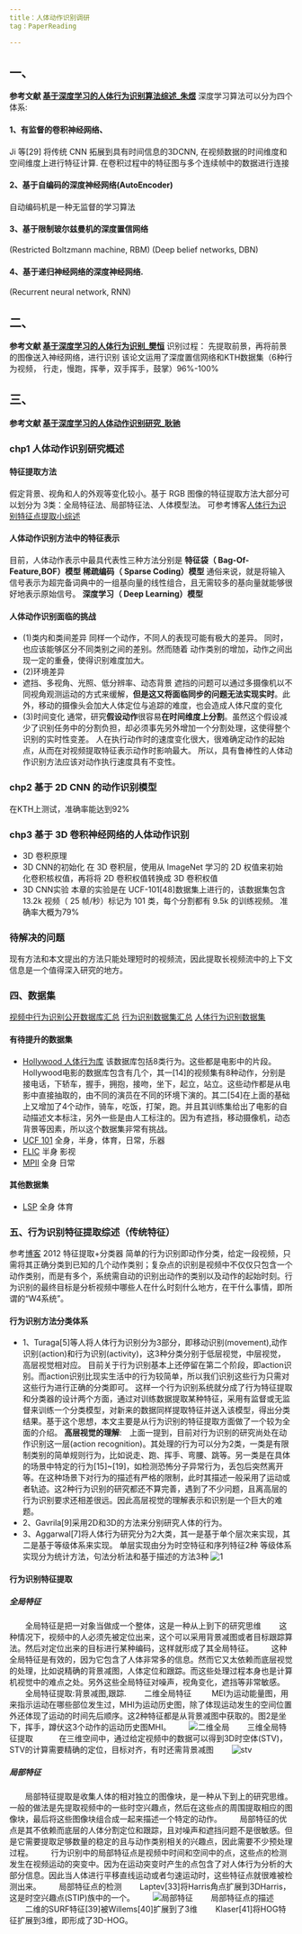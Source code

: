 ```yaml
---
title：人体动作识别调研
tag：PaperReading

---
```

<!-- more -->
## 一、
**参考文献 [基于深度学习的人体行为识别算法综述_朱煜]()**
深度学习算法可以分为四个体系: 
#### 1、有监督的卷积神经网络、
<!-- more -->
Ji 等[29] 将传统 CNN 拓展到具有时间信息的3DCNN, 在视频数据的时间维度和空间维度上进行特征计算. 在卷积过程中的特征图与多个连续帧中的数据进行连接
<!-- more -->
#### 2、基于自编码的深度神经网络(AutoEncoder) 
自动编码机是一种无监督的学习算法
#### 3、基于限制玻尔兹曼机的深度置信网络 
(Restricted Boltzmann machine, RBM)
(Deep belief networks, DBN)
#### 4、基于递归神经网络的深度神经网络.
 (Recurrent neural network, RNN)
 
## 二、
**参考文献 [基于深度学习的人体行为识别_樊恒]()**
识别过程：
先提取前景，再将前景的图像送入神经网络，进行识别
该论文运用了深度置信网络和KTH数据集（6种行为视频， 行走，慢跑，挥拳，双手挥手，鼓掌）96%-100%

## 三、
**参考文献 [基于深度学习的人体动作识别研究_耿驰]()**
### chp1 人体动作识别研究概述
#### 特征提取方法
假定背景、视角和人的外观等变化较小。基于 RGB 图像的特征提取方法大部分可以划分为 3类：全局特征法、局部特征法、人体模型法。
可参考博客[人体行为识别特征点提取小综述](http://www.cnblogs.com/tornadomeet/archive/2012/06/22/2558548.html)

#### 人体动作识别方法中的特征表示
目前，人体动作表示中最具代表性三种方法分别是
**特征袋（ Bag-Of-Feature,BOF）模型**
**稀疏编码（ Sparse Coding）模型**
通俗来说，就是将输入信号表示为超完备词典中的一组基向量的线性组合，且无需较多的基向量就能够很好地表示原始信号。
**深度学习（ Deep Learning）模型**

#### 人体动作识别面临的挑战
- (1)类内和类间差异
同样一个动作，不同人的表现可能有极大的差异。
同时，也应该能够区分不同类别之间的差别。然而随着
动作类别的增加，动作之间出现一定的重叠，使得识别难度加大。
- (2)环境差异
 - 遮挡、多视角、光照、低分辨率、动态背景
遮挡的问题可以通过多摄像机以不同视角观测运动的方式来缓解，**但是这又将面临同步的问题无法实现实时**。此外，移动的摄像头会加大人体定位与追踪的难度，也会造成人体尺度的变化
- (3)时间变化
通常，研究**假设动作**很容易**在时间维度上分割**。虽然这个假设减少了识别任务中的分割负担，却必须事先另外增加一个分割处理，这使得整个识别的实时性变差。
人在执行动作时的速度变化很大，很难确定动作的起始点，从而在对视频提取特征表示动作时影响最大。
所以，具有鲁棒性的人体动作识别方法应该对动作执行速度具有不变性。

### chp2 基于 2D CNN 的动作识别模型
在KTH上测试，准确率能达到92%
### chp3 基于 3D 卷积神经网络的人体动作识别
- 3D 卷积原理
- 3D CNN的初始化
在 3D 卷积层，使用从 ImageNet 学习的 2D 权值来初始
化卷积核权值，再将将 2D 卷积权值转换成 3D 卷积权值
- 3D CNN实验
本章的实验是在 UCF-101[48]数据集上进行的，该数据集包含 13.2k 视频（ 25 帧/秒）标记为 101 类，每个分割都有 9.5k 的训练视频。
准确率大概为79%
### 待解决的问题
现有方法和本文提出的方法只能处理短时的视频流，因此提取长视频流中的上下文信息是一个值得深入研究的地方。



### 四、数据集
[视频中行为识别公开数据库汇总](http://blog.sina.com.cn/s/blog_6949fede01011yav.html)
[行为识别数据集汇总](http://blog.csdn.net/u012507022/article/details/52876179)
[人体行为识别数据集](http://www.cnblogs.com/alexanderkun/p/4551157.html)

#### 有待提升的数据集
- [Hollywood 人体行为库](http://www.di.ens.fr/~laptev/actions/hollywood2/)
该数据库包括8类行为。这些都是电影中的片段。Hollywood电影的数据库包含有几个，其一[14]的视频集有8种动作，分别是接电话，下轿车，握手，拥抱，接吻，坐下，起立，站立。这些动作都是从电影中直接抽取的，由不同的演员在不同的环境下演的。其二[54]在上面的基础上又增加了4个动作，骑车，吃饭，打架，跑。并且其训练集给出了电影的自动描述文本标注，另外一些是由人工标注的。因为有遮挡，移动摄像机，动态背景等因素，所以这个数据集非常有挑战。
- [UCF 101](http://crcv.ucf.edu/data/UCF101.php)
全身，半身，体育，日常，乐器
- [FLIC](https://bensapp.github.io/flic-dataset.html)
 半身 影视
- [MPII](http://human-pose.mpi-inf.mpg.de/) 全身 日常
#### 其他数据集
- [LSP](http://www.comp.leeds.ac.uk/mat4saj/lspet.html) 全身 体育

### 五、行为识别特征提取综述（传统特征）
参考[博客](http://www.cnblogs.com/tornadomeet/archive/2012/06/22/2558548.html) 2012
特征提取+分类器
简单的行为识别即动作分类，给定一段视频，只需将其正确分类到已知的几个动作类别；复杂点的识别是视频中不仅仅只包含一个动作类别，而是有多个，系统需自动的识别出动作的类别以及动作的起始时刻。行为识别的最终目标是分析视频中哪些人在什么时刻什么地方，在干什么事情，即所谓的“W4系统”。
#### 行为识别方法分类体系
- 1、Turaga[5]等人将人体行为识别分为3部分，即移动识别(movement),动作识别(action)和行为识别(activity)，这3种分类分别于低层视觉，中层视觉，高层视觉相对应。
目前关于行为识别基本上还停留在第二个阶段，即action识别。而action识别比现实生活中的行为较简单，所以我们识别这些行为只需对这些行为进行正确的分类即可。
这样一个行为识别系统就分成了行为特征提取和分类器的设计两个方面，通过对训练数据提取某种特征，采用有监督或无监督来训练一个分类模型，对新来的数据同样提取特征并送入该模型，得出分类结果。基于这个思想，本文主要是从行为识别的特征提取方面做了一个较为全面的介绍。
**高层视觉的理解**:　上面一提到，目前对行为识别的研究尚处在动作识别这一层(action recognition)。其处理的行为可以分为2类，一类是有限制类别的简单规则行为，比如说走、跑、挥手、弯腰、跳等。另一类是在具体的场景中特定的行为[15]~[19]，如检测恐怖分子异常行为，丢包后突然离开等。在这种场景下对行为的描述有严格的限制，此时其描述一般采用了运动或者轨迹。这2种行为识别的研究都还不算完善，遇到了不少问题，且离高层的行为识别要求还相差很远。因此高层视觉的理解表示和识别是一个巨大的难题。
- 2、Gavrila[9]采用2D和3D的方法来分别研究人体的行为。
- 3、Aggarwal[7]将人体行为研究分为2大类，其一是基于单个层次来实现，其二是基于等级体系来实现。
 单层实现由分为时空特征和序列特征2种
 等级体系实现分为统计方法，句法分析法和基于描述的方法3种
![1](http://pic002.cnblogs.com/images/2012/381513/2012062210304793.png)

#### 行为识别特征提取
##### **全局特征**
　　全局特征是把一对象当做成一个整体，这是一种从上到下的研究思维
　　这种情况下，视频中的人必须先被定位出来，这个可以采用背景减图或者目标跟踪算法。然后对定位出来的目标进行某种编码，这样就形成了其全局特征。
　　这种全局特征是有效的，因为它包含了人体非常多的信息。然而它又太依赖而底层视觉的处理，比如说精确的背景减图，人体定位和跟踪。而这些处理过程本身也是计算机视觉中的难点之处。另外这些全局特征对噪声，视角变化，遮挡等非常敏感。
　　全局特征提取:背景减图,跟踪.
　　二维全局特征
　　  MEI为运动能量图，用来指示运动在哪些部位发生过，MHI为运动历史图，除了体现运动发生的空间位置外还体现了运动的时间先后顺序。这2种特征都是从背景减图中获取的。图2是坐下，挥手，蹲伏这3个动作的运动历史图MHI。
　　![二维全局](http://pic002.cnblogs.com/images/2012/381513/2012062210312338.png)
　　三维全局特征提取
　　　在三维空间中，通过给定视频中的数据可以得到3D时空体(STV)，STV的计算需要精确的定位，目标对齐，有时还需背景减图
　　![stv](http://pic002.cnblogs.com/images/2012/381513/2012062210315210.png)
##### **局部特征**
　　局部特征提取是收集人体的相对独立的图像块，是一种从下到上的研究思维。一般的做法是先提取视频中的一些时空兴趣点，然后在这些点的周围提取相应的图像块，最后将这些图像块组合成一起来描述一个特定的动作。
　　局部特征的优点是其不依赖而底层的人体分割定位和跟踪，且对噪声和遮挡问题不是很敏感。但是它需要提取足够数量的稳定的且与动作类别相关的兴趣点，因此需要不少预处理过程。
　　行为识别中的局部特征点是视频中时间和空间中的点，这些点的检测发生在视频运动的突变中。因为在运动突变时产生的点包含了对人体行为分析的大部分信息。因此当人体进行平移直线运动或者匀速运动时，这些特征点就很难被检测出来。
　　局部特征点的检测
　　Laptev[33]将Harris角点扩展到3DHarris，这是时空兴趣点(STIP)族中的一个。
　　![局部特征](http://pic002.cnblogs.com/images/2012/381513/2012062210321830.png)
　　局部特征点的描述
　　二维的SURF特征[39]被Willems[40]扩展到了3维
　　Klaser[41]将HOG特征扩展到3维，即形成了3D-HOG。
　

